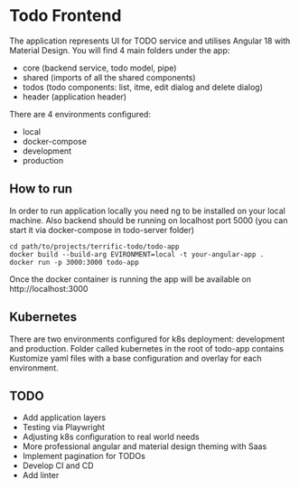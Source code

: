 # Todo Frontend

The application represents UI for TODO service and utilises Angular 18 with Material Design. You will find 4 main folders under the app:
- core (backend service, todo model, pipe)
- shared (imports of all the shared components)
- todos (todo components: list, itme, edit dialog and delete dialog)
- header (application header)

There are 4 environments configured:
- local
- docker-compose
- development
- production

## How to run
In order to run application locally you need ng to be installed on your local machine.
Also backend should be running on localhost port 5000 (you can start it via docker-compose in todo-server folder)

```
cd path/to/projects/terrific-todo/todo-app
docker build --build-arg EVIRONMENT=local -t your-angular-app .
docker run -p 3000:3000 todo-app
```
Once the docker container is running the app will be available on http://localhost:3000

## Kubernetes
There are two environments configured for k8s deployment: development and production.
Folder called kubernetes in the root of todo-app contains Kustomize yaml files with a base configuration and overlay for each environment.

## TODO 
- Add application layers
- Testing via Playwright
- Adjusting k8s configuration to real world needs
- More professional angular and material design theming with Saas
- Implement pagination for TODOs
- Develop CI and CD
- Add linter





